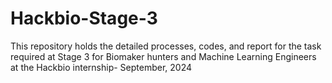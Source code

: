 # Hackbio-Stage-3
This repository holds the detailed processes, codes, and report for the task required at Stage 3 for Biomaker hunters and Machine Learning Engineers at the Hackbio internship- September, 2024
